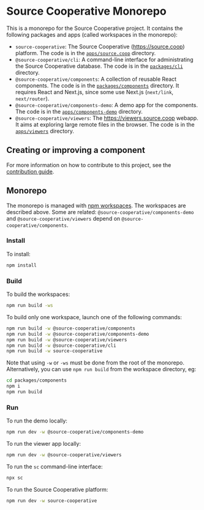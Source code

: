 # Source Cooperative Monorepo

This is a monorepo for the Source Cooperative project. It contains the following packages and apps (called workspaces in the monorepo):

- `source-cooperative`: The  Source Cooperative (https://source.coop) platform. The code is in the [`apps/source.coop`](./apps/source.coop) directory.
- `@source-cooperative/cli`: A command-line interface for administrating the Source Cooperative database. The code is in the [`packages/cli`](./packages/cli) directory.
- `@source-cooperative/components`: A collection of reusable React components. The code is in the [`packages/components`](./packages/components) directory. It requires React and Next.js, since some use Next.js (`next/link`, `next/router`).
- `@source-cooperative/components-demo`: A demo app for the components. The code is in the [`apps/components-demo`](./apps/components-demo) directory.
- `@source-cooperative/viewers`: The https://viewers.source.coop webapp. It aims at exploring large remote files in the browser. The code is in the [`apps/viewers`](./apps/viewers) directory.

## Creating or improving a component

For more information on how to contribute to this project, see the [contribution guide](CONTRIBUTING.md).

## Monorepo

The monorepo is managed with [npm workspaces](https://docs.npmjs.com/cli/v10/using-npm/workspaces). The workspaces are described above. Some are related: `@source-cooperative/components-demo` and `@source-cooperative/viewers` depend on  `@source-cooperative/components`.

### Install

To install:

```sh
npm install
```

### Build

To build the workspaces:

```sh
npm run build -ws
```

To build only one workspace, launch one of the following commands:

```sh
npm run build -w @source-cooperative/components
npm run build -w @source-cooperative/components-demo
npm run build -w @source-cooperative/viewers
npm run build -w @source-cooperative/cli
npm run build -w source-cooperative
```

Note that using `-w` or `-ws` must be done from the root of the monorepo. Alternatively, you can use `npm run build` from the workspace directory, eg:

```sh
cd packages/components
npm i
npm run build
```

### Run

To run the demo locally:

```sh
npm run dev -w @source-cooperative/components-demo
```

To run the viewer app locally:

```sh
npm run dev -w @source-cooperative/viewers
```

To run the `sc` command-line interface:

```sh
npx sc
```

To run the Source Cooperative platform:

```sh
npm run dev -w source-cooperative
```
